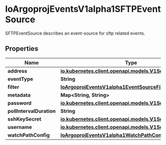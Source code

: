 

# IoArgoprojEventsV1alpha1SFTPEventSource

SFTPEventSource describes an event-source for sftp related events.

## Properties

Name | Type | Description | Notes
------------ | ------------- | ------------- | -------------
**address** | [**io.kubernetes.client.openapi.models.V1SecretKeySelector**](io.kubernetes.client.openapi.models.V1SecretKeySelector.md) |  |  [optional]
**eventType** | **String** |  |  [optional]
**filter** | [**IoArgoprojEventsV1alpha1EventSourceFilter**](IoArgoprojEventsV1alpha1EventSourceFilter.md) |  |  [optional]
**metadata** | **Map&lt;String, String&gt;** |  |  [optional]
**password** | [**io.kubernetes.client.openapi.models.V1SecretKeySelector**](io.kubernetes.client.openapi.models.V1SecretKeySelector.md) |  |  [optional]
**pollIntervalDuration** | **String** |  |  [optional]
**sshKeySecret** | [**io.kubernetes.client.openapi.models.V1SecretKeySelector**](io.kubernetes.client.openapi.models.V1SecretKeySelector.md) |  |  [optional]
**username** | [**io.kubernetes.client.openapi.models.V1SecretKeySelector**](io.kubernetes.client.openapi.models.V1SecretKeySelector.md) |  |  [optional]
**watchPathConfig** | [**IoArgoprojEventsV1alpha1WatchPathConfig**](IoArgoprojEventsV1alpha1WatchPathConfig.md) |  |  [optional]



